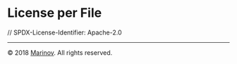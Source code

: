 # License per File

// SPDX-License-Identifier: Apache-2.0

---

© 2018 [Marinov](http://marinov.link "Marinov"). All rights reserved.

